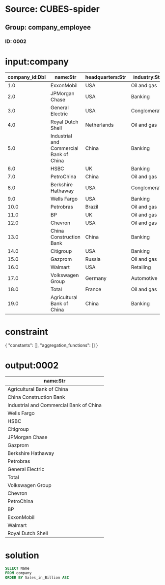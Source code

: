 # Source: CUBES-spider
## Group: company_employee
### ID: 0002

# input:company

| company_id:Dbl | name:Str | headquarters:Str | industry:Str | sales_in_billion:Dbl | profits_in_billion:Dbl | assets_in_billion:Dbl | market_value_in_billion:Dbl |
|---|---|---|---|---|---|---|---|
| 1.0 | ExxonMobil | USA | Oil and gas | 433.5 | 41.1 | 331.1 | 407.4 |
| 2.0 | JPMorgan Chase | USA | Banking | 110.8 | 19.0 | 2265.8 | 170.1 |
| 3.0 | General Electric | USA | Conglomerate | 147.3 | 14.2 | 717.2 | 213.7 |
| 4.0 | Royal Dutch Shell | Netherlands | Oil and gas | 470.2 | 30.9 | 340.5 | 227.6 |
| 5.0 | Industrial and Commercial Bank of China | China | Banking | 82.6 | 25.1 | 2039.1 | 237.4 |
| 6.0 | HSBC | UK | Banking | 102.0 | 16.2 | 2550.0 | 164.3 |
| 7.0 | PetroChina | China | Oil and gas | 310.1 | 20.6 | 304.7 | 294.7 |
| 8.0 | Berkshire Hathaway | USA | Conglomerate | 143.7 | 10.3 | 392.6 | 202.2 |
| 9.0 | Wells Fargo | USA | Banking | 87.6 | 15.9 | 1313.9 | 178.7 |
| 10.0 | Petrobras | Brazil | Oil and gas | 145.9 | 20.1 | 319.4 | 180.0 |
| 11.0 | BP | UK | Oil and gas | 375.5 | 25.7 | 292.5 | 147.4 |
| 12.0 | Chevron | USA | Oil and gas | 236.3 | 26.9 | 209.5 | 218.0 |
| 13.0 | China Construction Bank | China | Banking | 68.7 | 20.5 | 1637.8 | 201.9 |
| 14.0 | Citigroup | USA | Banking | 102.6 | 11.1 | 1873.9 | 107.5 |
| 15.0 | Gazprom | Russia | Oil and gas | 117.6 | 31.7 | 302.6 | 159.8 |
| 16.0 | Walmart | USA | Retailing | 447.0 | 15.7 | 193.4 | 208.4 |
| 17.0 | Volkswagen Group | Germany | Automotive | 221.9 | 21.5 | 328.7 | 79.5 |
| 18.0 | Total | France | Oil and gas | 216.2 | 15.9 | 213.0 | 132.4 |
| 19.0 | Agricultural Bank of China | China | Banking | 62.4 | 14.4 | 1563.9 | 154.8 |

# constraint

{
  "constants": [],
  "aggregation_functions": []
}

# output:0002

| name:Str |
|---|
| Agricultural Bank of China |
| China Construction Bank |
| Industrial and Commercial Bank of China |
| Wells Fargo |
| HSBC |
| Citigroup |
| JPMorgan Chase |
| Gazprom |
| Berkshire Hathaway |
| Petrobras |
| General Electric |
| Total |
| Volkswagen Group |
| Chevron |
| PetroChina |
| BP |
| ExxonMobil |
| Walmart |
| Royal Dutch Shell |

# solution

```sql
SELECT Name
FROM company
ORDER BY Sales_in_Billion ASC
```
